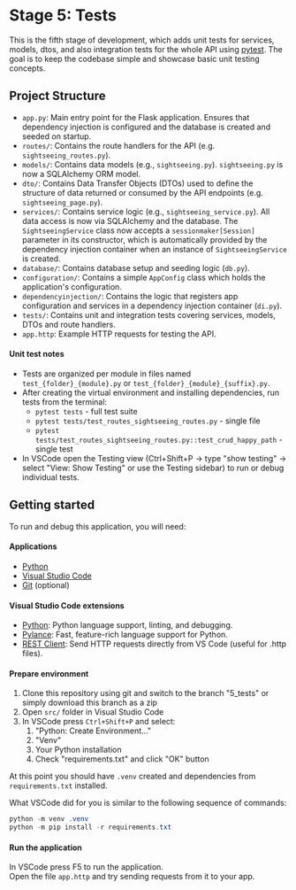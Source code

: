 # Stage 5: Tests
This is the fifth stage of development, which adds unit tests for services, models, dtos, and also integration tests for the whole API using [pytest](https://docs.pytest.org/en/stable). The goal is to keep the codebase simple and showcase basic unit testing concepts.

## Project Structure
- `app.py`: Main entry point for the Flask application. Ensures that dependency injection is configured and the database is created and seeded on startup.
- `routes/`: Contains the route handlers for the API (e.g. `sightseeing_routes.py`).
- `models/`: Contains data models (e.g., `sightseeing.py`). `sightseeing.py` is now a SQLAlchemy ORM model.
- `dto/`: Contains Data Transfer Objects (DTOs) used to define the structure of data returned or consumed by the API endpoints (e.g. `sightseeing_page.py`).
- `services/`: Contains service logic (e.g., `sightseeing_service.py`). All data access is now via SQLAlchemy and the database. The `SightseeingService` class now accepts a `sessionmaker[Session]` parameter in its constructor, which is automatically provided by the dependency injection container when an instance of `SightseeingService` is created.
- `database/`: Contains database setup and seeding logic (`db.py`).
- `configuration/`: Contains a simple `AppConfig` class which holds the application's configuration.
- `dependencyinjection/`: Contains the logic that registers app configuration and services in a dependency injection container (`di.py`).
- `tests/`: Contains unit and integration tests covering services, models, DTOs and route handlers.
- `app.http`: Example HTTP requests for testing the API.

#### Unit test notes
- Tests are organized per module in files named `test_{folder}_{module}.py` or `test_{folder}_{module}_{suffix}.py`.
- After creating the virtual environment and installing dependencies, run tests from the terminal:
  - `pytest tests` - full test suite
  - `pytest tests/test_routes_sightseeing_routes.py` - single file
  - `pytest tests/test_routes_sightseeing_routes.py::test_crud_happy_path` - single test
- In VSCode open the Testing view (Ctrl+Shift+P → type "show testing" → select "View: Show Testing" or use the Testing sidebar) to run or debug individual tests.

## Getting started
To run and debug this application, you will need:

#### Applications
- [Python](https://www.python.org/downloads/)
- [Visual Studio Code](https://code.visualstudio.com/)
- [Git](https://git-scm.com/) (optional)

#### Visual Studio Code extensions
- [Python](https://marketplace.visualstudio.com/items?itemName=ms-python.python): Python language support, linting, and debugging.
- [Pylance](https://marketplace.visualstudio.com/items?itemName=ms-python.vscode-pylance): Fast, feature-rich language support for Python.
- [REST Client](https://marketplace.visualstudio.com/items?itemName=humao.rest-client): Send HTTP requests directly from VS Code (useful for .http files).

#### Prepare environment
1. Clone this repository using git and switch to the branch "5_tests" or simply download this branch as a zip
2. Open `src/` folder in Visual Studio Code
3. In VSCode press `Ctrl+Shift+P` and select:
    1. "Python: Create Environment..."
    2. "Venv"
    3. Your Python installation
    4. Check "requirements.txt" and click "OK" button

At this point you should have `.venv` created and dependencies from `requirements.txt` installed.

What VSCode did for you is similar to the following sequence of commands:
```powershell
python -m venv .venv
python -m pip install -r requirements.txt
```

#### Run the application
In VSCode press F5 to run the application.<br/>
Open the file `app.http` and try sending requests from it to your app.